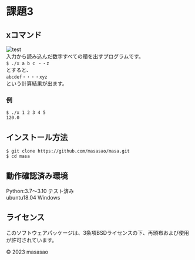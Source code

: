 # 課題3

## xコマンド
![test](https://github.com/masasao/masa/actions/workflows/test.yml/badge.svg
)  
入力から読み込んだ数字すべての積を出すプログラムです。  
`$ ./x a b c ・・z`  
とすると、  
`abcdef・・・・xyz`  
という計算結果が出ます。  

### 例
`$ ./x 1 2 3 4 5`  
`120.0`


## インストール方法
`$ git clone https://github.com/masasao/masa.git`  
`$ cd masa`

## 動作確認済み環境
Python:3.7～3.10 テスト済み  
ubuntu18.04 Windows

## ライセンス
このソフトウェアパッケージは、3条項BSDライセンスの下、再頒布および使用が許可されています。  

© 2023 masasao
